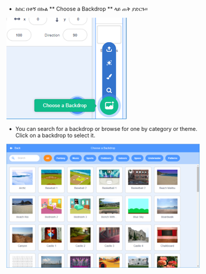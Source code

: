 + ከስር በቀኝ በኩል ** Choose a Backdrop ** ላይ ጠቅ ያድርጉ።

![screenshot](images/stage-choose.png)

+ You can search for a backdrop or browse for one by category or theme. Click on a backdrop to select it.

![screenshot](images/backdrop.png)